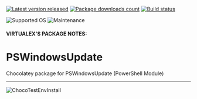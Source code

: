 [![Latest version released](https://img.shields.io/chocolatey/v/pswindowsupdate.svg)](https://chocolatey.org/packages/pswindowsupdate)
[![Package downloads count](https://img.shields.io/chocolatey/dt/pswindowsupdate.svg)](https://chocolatey.org/packages/pswindowsupdate)
[![Build status](https://img.shields.io/appveyor/ci/virtualex-itv/choco-pswindowsupdate/master.svg?logo=appveyor)](https://ci.appveyor.com/project/virtualex-itv/choco-pswindowsupdate)

![Supported OS](https://img.shields.io/badge/os-windows-blue.svg)
![Maintenance](https://img.shields.io/maintenance/yes/2020.svg)

#### VIRTUALEX'S PACKAGE NOTES:

# PSWindowsUpdate
Chocolatey package for PSWindowsUpdate (PowerShell Module)

---
![ChocoTestEnvInstall](https://rawcdn.githack.com/virtualex-itv/choco-pswindowsupdate/339c475d1a48323196e527ab6f25adccbfe8f070/_img/choco-pswindowsupdate-test.png)
